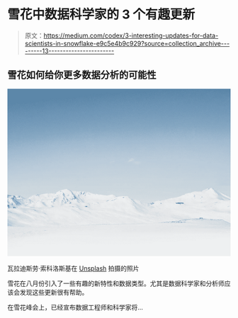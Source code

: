 # 雪花中数据科学家的 3 个有趣更新

> 原文：<https://medium.com/codex/3-interesting-updates-for-data-scientists-in-snowflake-e9c5e4b9c929?source=collection_archive---------13----------------------->

## 雪花如何给你更多数据分析的可能性

![](img/e93850c29a3904d4475bbbb6648c8c6f.png)

瓦拉迪斯劳·索科洛斯基在 [Unsplash](https://unsplash.com/s/photos/snow?utm_source=unsplash&utm_medium=referral&utm_content=creditCopyText) 拍摄的照片

雪花在八月份引入了一些有趣的新特性和数据类型。尤其是数据科学家和分析师应该会发现这些更新很有帮助。

在雪花峰会上，已经宣布数据工程师和科学家将…